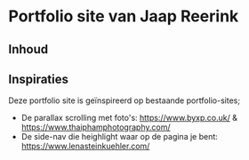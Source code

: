 # Portfolio site van Jaap Reerink

## Inhoud



## Inspiraties

Deze portfolio site is geïnspireerd op bestaande portfolio-sites;

* De parallax scrolling met foto's: https://www.byxp.co.uk/ & https://www.thaiphamphotography.com/
* De side-nav die heighlight waar op de pagina je bent: https://www.lenasteinkuehler.com/
